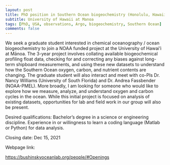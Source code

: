 ```yaml
---
layout: post
title: PhD position in Southern Ocean biogeochemistry (Honolulu, Hawaii)
subtitle: University of Hawaii at Manoa
tags: [PhD, USA, observations, Argo, biogeochemistry, Southern Ocean]
comments: false
---
```

We seek a graduate student interested in chemical oceanography / ocean biogeochemistry to join a NOAA funded project at the University of Hawai’i at Mānoa. The 3-year project involves collating available biogeochemical profiling float data, checking for and correcting any biases against long-term shipboard measurements, and using these new datasets to understand how the Southern Ocean oxygen, carbon, and nutrient contents are changing. The graduate student will also interact and meet with co-PIs Dr. Nancy Williams (University of South Florida) and Dr. Andrea Fassbender (NOAA-PMEL). More broadly, I am looking for someone who would like to explore how we measure, analyze, and understand oxygen and carbon cycles in the ocean. While this initial project is focused on analysis of existing datasets, opportunities for lab and field work in our group will also be present.

Desired qualifications: Bachelor’s degree in a science or engineering discipline. Experience in or willingness to learn a coding language (Matlab or Python) for data analysis. 

Closing date: Dec 15, 2021

Webpage link:

https://bushinskyoceanlab.org/people/#Openings
